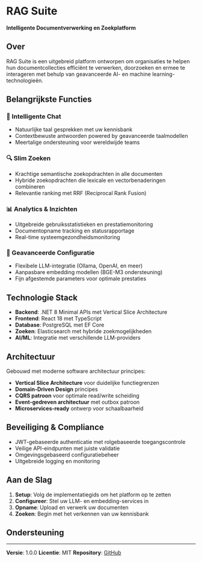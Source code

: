 # RAG Suite

**Intelligente Documentverwerking en Zoekplatform**

## Over

RAG Suite is een uitgebreid platform ontworpen om organisaties te helpen hun documentcollecties efficiënt te verwerken, doorzoeken en ermee te interageren met behulp van geavanceerde AI- en machine learning-technologieën.

## Belangrijkste Functies

### 🤖 Intelligente Chat
- Natuurlijke taal gesprekken met uw kennisbank
- Contextbewuste antwoorden powered by geavanceerde taalmodellen
- Meertalige ondersteuning voor wereldwijde teams

### 🔍 Slim Zoeken
- Krachtige semantische zoekopdrachten in alle documenten
- Hybride zoekopdrachten die lexicale en vectorbenaderingen combineren
- Relevantie ranking met RRF (Reciprocal Rank Fusion)

### 📊 Analytics & Inzichten
- Uitgebreide gebruiksstatistieken en prestatiemonitoring
- Documentopname tracking en statusrapportage
- Real-time systeemgezondheidsmonitoring

### 🔧 Geavanceerde Configuratie
- Flexibele LLM-integratie (Ollama, OpenAI, en meer)
- Aanpasbare embedding modellen (BGE-M3 ondersteuning)
- Fijn afgestemde parameters voor optimale prestaties

## Technologie Stack

- **Backend**: .NET 8 Minimal APIs met Vertical Slice Architecture
- **Frontend**: React 18 met TypeScript
- **Database**: PostgreSQL met EF Core
- **Zoeken**: Elasticsearch met hybride zoekmogelijkheden
- **AI/ML**: Integratie met verschillende LLM-providers

## Architectuur

Gebouwd met moderne software architectuur principes:

- **Vertical Slice Architecture** voor duidelijke functiegrenzen
- **Domain-Driven Design** principes
- **CQRS patroon** voor optimale read/write scheiding
- **Event-gedreven architectuur** met outbox patroon
- **Microservices-ready** ontwerp voor schaalbaarheid

## Beveiliging & Compliance

- JWT-gebaseerde authenticatie met rolgebaseerde toegangscontrole
- Veilige API-eindpunten met juiste validatie
- Omgevingsgebaseerd configuratiebeheer
- Uitgebreide logging en monitoring

## Aan de Slag

1. **Setup**: Volg de implementatiegids om het platform op te zetten
2. **Configureer**: Stel uw LLM- en embedding-services in
3. **Opname**: Upload en verwerk uw documenten
4. **Zoeken**: Begin met het verkennen van uw kennisbank

## Ondersteuning

---

**Versie**: 1.0.0
**Licentie**: MIT
**Repository**: [GitHub](https://github.com/jklebucki/rag-suite)
